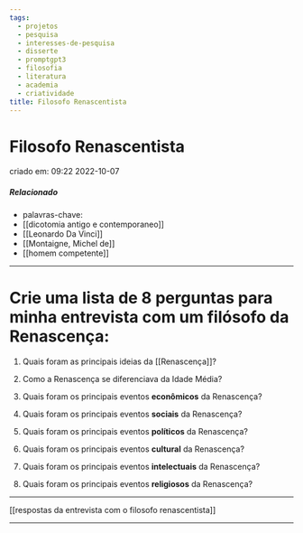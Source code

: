 ```yaml
---
tags:
  - projetos
  - pesquisa
  - interesses-de-pesquisa
  - disserte
  - promptgpt3
  - filosofia
  - literatura
  - academia
  - criatividade
title: Filosofo Renascentista
---
```


# Filosofo Renascentista

criado em: 09:22 2022-10-07

##### Relacionado

- palavras-chave: 
- [[dicotomia antigo e contemporaneo]]
- [[Leonardo Da Vinci]]
- [[Montaigne, Michel de]]
- [[homem competente]]
---

# Crie uma lista de 8 perguntas para minha entrevista com um filósofo da Renascença:

1) Quais foram as principais ideias da [[Renascença]]?

2) Como a Renascença se diferenciava da Idade Média?

3) Quais foram os principais eventos **econômicos** da Renascença?

4) Quais foram os principais eventos **sociais** da Renascença?

6) Quais foram os principais eventos **políticos** da Renascença?

7) Quais foram os principais eventos **cultural** da Renascença?

8) Quais foram os principais eventos **intelectuais** da Renascença?

9) Quais foram os principais eventos **religiosos** da Renascença?

---

[[respostas da entrevista com o filosofo renascentista]]

---
